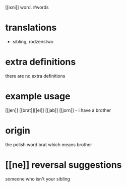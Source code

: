 [[ixni]] word.
#words
# translations
- sibling, rodzeństwo
# extra definitions
there are no extra definitions
# example usage
[[jen]] [[brat]][[ei]] [[jab]] [[jorn]] - i have a brother
# origin
the polish word brat which means brother
# [[ne]] reversal suggestions 
someone who isn't your sibling